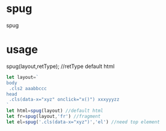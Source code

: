 # spug
spug 

# usage
spug(layout,retType); //retType default html
```js
let layout=`
body
 .cls2 aaabbccc
head
 .cls(data-x="xyz" onclick="x()") xxxyyyzz
`
let html=spug(layout) //default html
let fr=spug(layout,'fr') //fragment
let el=spug('.cls(data-x="xyz")','el') //need top element
```

